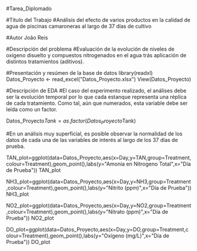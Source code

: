 #Tarea_Diplomado

#Titulo del Trabajo
#Análisis del efecto de varios productos en la calidad de agua de piscinas camaroneras al largo de 37 días de cultivo


#Autor
João Reis



#Descripción del problema
#Evaluación de la evolución de niveles de oxígeno disuelto y compuestos nitrogenados en el agua trás aplicación de distintos tratamientos (aditivos).

#Presentación y resúmen de la base de datos
library(readxl)
Datos_Proyecto <- read_excel("Datos_Proyecto.xlsx")
View(Datos_Proyecto)

#Descripción de EDA
#El caso del experimento realizado, el análises debe ser la evolución temporal por lo que cada estanque representa una réplica de cada tratamiento. Como tal, aún que numerados, esta variable debe ser leída como un factor.

Datos_Proyecto$Tank=as.factor(Datos_Proyecto$Tank)

#En un análisis muy superficial, es posible observar la normalidad de los datos de cada una de las variables de interés al largo de los 37 días de prueba.

TAN_plot=ggplot(data=Datos_Proyecto,aes(x=Day,y=TAN,group=Treatment,colour=Treatment),geom_point(),labs(y="Amonia en Nitrogeno Total",x="Día de Prueba"))
TAN_plot

NH3_plot=ggplot(data=Datos_Proyecto,aes(x=Day,y=NH3,group=Treatment,colour=Treatment),geom_point(),labs(y="Nitrito (ppm)",x="Día de Prueba"))
NH3_plot

NO2_plot=ggplot(data=Datos_Proyecto,aes(x=Day,y=NO2,group=Treatment,colour=Treatment),geom_point(),labs(y="Nitrato (ppm)",x="Día de Prueba"))
NO2_plot

DO_plot=ggplot(data=Datos_Proyecto,aes(x=Day,y=DO,group=Treatment,colour=Treatment),geom_point(),labs(y="Oxígeno (mg/L)",x="Día de Prueba"))
DO_plot
